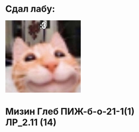 # Сдал лабу:
![Cccat](https://github.com/GlebMizin/Imagenes/blob/master/memcat.jpg)
# Мизин Глеб ПИЖ-б-о-21-1(1) ЛР_2.11 (14)
